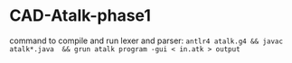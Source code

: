 # CAD-Atalk-phase1

command to compile and run lexer and parser:
```antlr4 atalk.g4 && javac atalk*.java  && grun atalk program -gui < in.atk > output```
